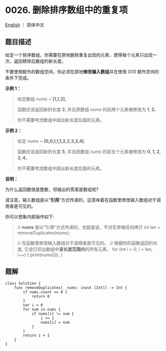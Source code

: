 # 0026. 删除排序数组中的重复项

[English](README) ｜ 简体中文



## 题目描述

给定一个排序数组，你需要在原地删除重复出现的元素，使得每个元素只出现一次，返回移除后数组的新长度。

不要使用额外的数组空间，你必须在原地**修改输入数组**并在使用 O(1) 额外空间的条件下完成。

**示例 1：**

>给定数组 *nums* = **[1,1,2]**, 
>
>函数应该返回新的长度 **2**, 并且原数组 nums 的前两个元素被修改为 **1**, **2**。 
>
>你不需要考虑数组中超出新长度后面的元素。

**示例 2：**

>给定 *nums* = **[0,0,1,1,1,2,2,3,3,4]**,
>
>函数应该返回新的长度 **5**, 并且原数组 *nums* 的前五个元素被修改为 **0, 1, 2, 3, 4**。
>
>你不需要考虑数组中超出新长度后面的元素。

**说明：**

为什么返回数值是整数，但输出的答案是数组呢?

请注意，输入数组是以“**引用**”方式传递的，这意味着在函数里修改输入数组对于调用者是可见的。

你可以想象内部操作如下:

>// **nums** 是以“引用”方式传递的。也就是说，不对实参做任何拷贝
>int len = removeDuplicates(nums);
>
>// 在函数里修改输入数组对于调用者是可见的。
>// 根据你的函数返回的长度, 它会打印出数组中**该长度范围内**的所有元素。
>for (int i = 0; i < len; i++) {
>    print(nums[i]);
>}



## 题解

```
class Solution {
    func removeDuplicates(_ nums: inout [Int]) -> Int {
        if nums.count == 0 {
            return 0
        }
        var i = 0
        for num in nums {
            if nums[i] != num {
                i += 1
                nums[i] = num
            }
        }
        return i + 1
    }
}
```

